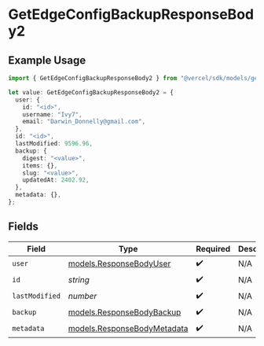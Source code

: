 # GetEdgeConfigBackupResponseBody2

## Example Usage

```typescript
import { GetEdgeConfigBackupResponseBody2 } from "@vercel/sdk/models/getedgeconfigbackupop.js";

let value: GetEdgeConfigBackupResponseBody2 = {
  user: {
    id: "<id>",
    username: "Ivy7",
    email: "Darwin_Donnelly@gmail.com",
  },
  id: "<id>",
  lastModified: 9596.96,
  backup: {
    digest: "<value>",
    items: {},
    slug: "<value>",
    updatedAt: 2402.92,
  },
  metadata: {},
};
```

## Fields

| Field                                                            | Type                                                             | Required                                                         | Description                                                      |
| ---------------------------------------------------------------- | ---------------------------------------------------------------- | ---------------------------------------------------------------- | ---------------------------------------------------------------- |
| `user`                                                           | [models.ResponseBodyUser](../models/responsebodyuser.md)         | :heavy_check_mark:                                               | N/A                                                              |
| `id`                                                             | *string*                                                         | :heavy_check_mark:                                               | N/A                                                              |
| `lastModified`                                                   | *number*                                                         | :heavy_check_mark:                                               | N/A                                                              |
| `backup`                                                         | [models.ResponseBodyBackup](../models/responsebodybackup.md)     | :heavy_check_mark:                                               | N/A                                                              |
| `metadata`                                                       | [models.ResponseBodyMetadata](../models/responsebodymetadata.md) | :heavy_check_mark:                                               | N/A                                                              |